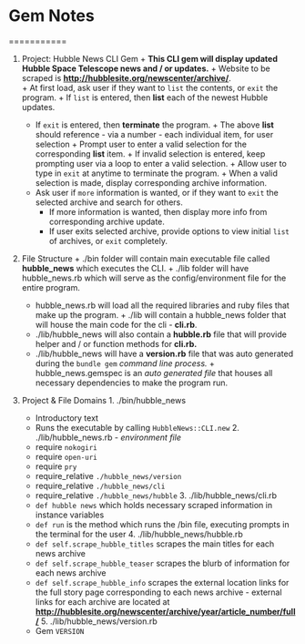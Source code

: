 # Gem Notes
===========
  1. Project: Hubble News CLI Gem
    + **This CLI gem will display updated Hubble Space Telescope news and / or updates.**
    + Website to be scraped is **http://hubblesite.org/newscenter/archive/**.    
    + At first load, ask user if they want to `list` the contents, or `exit` the program.
    + If `list` is entered, then **list** each of the newest Hubble updates.
      + If `exit` is entered, then **terminate** the program.
    + The above **list** should reference - via a number - each individual item, for user selection
    + Prompt user to enter a valid selection for the corresponding **list** item.
    + If invalid selection is entered, keep prompting user via a loop to enter a valid selection.
    + Allow user to type in `exit` at anytime to terminate the program.
    + When a valid selection is made, display corresponding archive information.
      + Ask user if `more` information is wanted, or if they want to `exit` the selected archive and search for others.
        + If more information is wanted, then display more info from corresponding archive update.
        + If user exits selected archive, provide options to view initial `list` of archives, or `exit` completely.

  2. File Structure
    + ./bin folder will contain main executable file called **hubble_news** which executes the CLI.
    + ./lib folder will have hubble_news.rb which will serve as the config/environment file for the entire program.
      + hubble_news.rb will load all the required libraries and ruby files that make up the program.
    + ./lib will contain a hubble_news folder that will house the main code for the cli - **cli.rb**.
      + ./lib/hubble_news will also contain a **hubble.rb** file that will provide helper and / or function methods for **cli.rb.**
      + ./lib/hubble_news will have a **version.rb** file that was auto generated during the `bundle gem` *command line process.*
    + hubble_news.gemspec is an *auto generated file* that houses all necessary dependencies to make the program run.

  3. Project & File Domains
    1. ./bin/hubble_news
      + Introductory text
      + Runs the executable by calling `HubbleNews::CLI.new`
    2. ./lib/hubble_news.rb - *environment file*
      + require `nokogiri`
      + require `open-uri`
      + require `pry`
      + require_relative `./hubble_news/version`
      + require_relative `./hubble_news/cli`
      + require_relative `./hubble_news/hubble`
    3. ./lib/hubble_news/cli.rb
      + `def hubble news` which holds necessary scraped information in instance variables
      + `def run` is the method which runs the /bin file, executing prompts in the terminal for the user
    4. ./lib/hubble_news/hubble.rb
      + `def self.scrape_hubble_titles` scrapes the main titles for each news archive
      + `def self.scrape_hubble_teaser` scrapes the blurb of information for each news archive
      + `def self.scrape_hubble_info` scrapes the external location links for the full story page corresponding to each news archive - external links for each archive are located at **http://hubblesite.org/newscenter/archive/year/article_number/full/**
    5. ./lib/hubble_news/version.rb
      + Gem `VERSION`
